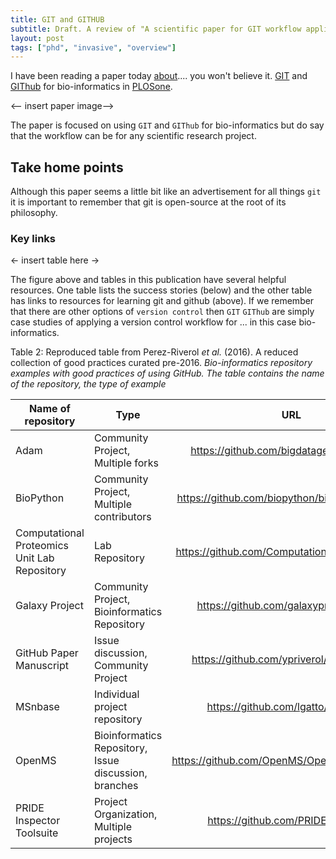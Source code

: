 ```yaml
---
title: GIT and GITHUB
subtitle: Draft. A review of "A scientific paper for GIT workflow application for bio-informatics"
layout: post
tags: ["phd", "invasive", "overview"]
---
```


I have been reading a paper today [about](https://journals.plos.org/ploscompbiol/article?id=10.1371/journal.pcbi.1004947).... you won't believe it. [GIT](https://git-scm.com/) and [GIThub](https://github.com/) for bio-informatics in [PLOSone](https://journals.plos.org/).

<-- insert paper image-->

The paper is focused on using `GIT` and `GIThub` for bio-informatics but do say that the workflow can be for any scientific research project.

## Take home points

Although this paper seems a little bit like an advertisement for all things `git` it is important to remember that git is open-source at the root of its philosophy.

### Key links

<- insert table here ->

The figure above and tables in this publication have several helpful resources. One table lists the success stories (below) and the other table has links to resources for learning git and github (above).  If we remember that there are other options of `version control` then `GIT` `GIThub` are simply case studies of applying a version control workflow for ... in this case bio-informatics.

Table 2: Reproduced table from Perez-Riverol *et al.* (2016). A reduced collection of good practices curated pre-2016. *Bio-informatics repository examples with good practices of using GitHub. The table contains the name of the repository, the type of example*

| Name of repository                           | Type                                                  |                       URL                      |
|----------------------------------------------|-------------------------------------------------------|:----------------------------------------------:|
| Adam                                         | Community Project, Multiple forks                     | https://github.com/bigdatagenomics/adam        |
| BioPython                                    | Community Project, Multiple contributors              | https://github.com/biopython/biopython/graphs/ |
| Computational Proteomics Unit Lab Repository | Lab Repository                                        | https://github.com/ComputationalProteomicsUnit |
| Galaxy Project                               | Community Project, Bioinformatics Repository          | https://github.com/galaxyproject/galaxy        |
| GitHub Paper Manuscript                      | Issue discussion, Community Project                   | https://github.com/ypriverol/github-paper      |
| MSnbase                                      | Individual project repository                         | https://github.com/lgatto/MSnbase/             |
| OpenMS                                       | Bioinformatics Repository, Issue discussion, branches | https://github.com/OpenMS/OpenMS/issues/1095   |
| PRIDE Inspector Toolsuite                    | Project Organization, Multiple projects               | https://github.com/PRIDE-Toolsuite             |